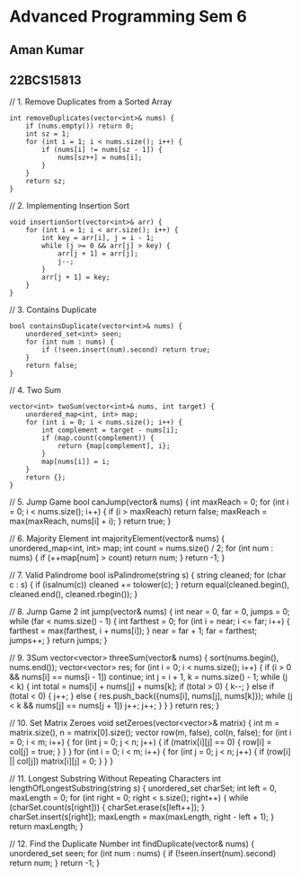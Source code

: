 # Advanced Programming Sem 6 

## Aman Kumar 
## 22BCS15813

// 1. Remove Duplicates from a Sorted Array
```
int removeDuplicates(vector<int>& nums) {
    if (nums.empty()) return 0;
    int sz = 1;
    for (int i = 1; i < nums.size(); i++) {
        if (nums[i] != nums[sz - 1]) {
            nums[sz++] = nums[i];
        }
    }
    return sz;
}
```
// 2. Implementing Insertion Sort
```
void insertionSort(vector<int>& arr) {
    for (int i = 1; i < arr.size(); i++) {
        int key = arr[i], j = i - 1;
        while (j >= 0 && arr[j] > key) {
            arr[j + 1] = arr[j];
            j--;
        }
        arr[j + 1] = key;
    }
}
```

// 3. Contains Duplicate
```
bool containsDuplicate(vector<int>& nums) {
    unordered_set<int> seen;
    for (int num : nums) {
        if (!seen.insert(num).second) return true;
    }
    return false;
}
```
// 4. Two Sum

```
vector<int> twoSum(vector<int>& nums, int target) {
    unordered_map<int, int> map;
    for (int i = 0; i < nums.size(); i++) {
        int complement = target - nums[i];
        if (map.count(complement)) {
            return {map[complement], i};
        }
        map[nums[i]] = i;
    }
    return {};
}
```
// 5. Jump Game
bool canJump(vector<int>& nums) {
    int maxReach = 0;
    for (int i = 0; i < nums.size(); i++) {
        if (i > maxReach) return false;
        maxReach = max(maxReach, nums[i] + i);
    }
    return true;
}

// 6. Majority Element
int majorityElement(vector<int>& nums) {
    unordered_map<int, int> map;
    int count = nums.size() / 2;
    for (int num : nums) {
        if (++map[num] > count) return num;
    }
    return -1;
}

// 7. Valid Palindrome
bool isPalindrome(string s) {
    string cleaned;
    for (char c : s) {
        if (isalnum(c)) cleaned += tolower(c);
    }
    return equal(cleaned.begin(), cleaned.end(), cleaned.rbegin());
}

// 8. Jump Game 2
int jump(vector<int>& nums) {
    int near = 0, far = 0, jumps = 0;
    while (far < nums.size() - 1) {
        int farthest = 0;
        for (int i = near; i <= far; i++) {
            farthest = max(farthest, i + nums[i]);
        }
        near = far + 1;
        far = farthest;
        jumps++;
    }
    return jumps;
}

// 9. 3Sum
vector<vector<int>> threeSum(vector<int>& nums) {
    sort(nums.begin(), nums.end());
    vector<vector<int>> res;
    for (int i = 0; i < nums.size(); i++) {
        if (i > 0 && nums[i] == nums[i - 1]) continue;
        int j = i + 1, k = nums.size() - 1;
        while (j < k) {
            int total = nums[i] + nums[j] + nums[k];
            if (total > 0) {
                k--;
            } else if (total < 0) {
                j++;
            } else {
                res.push_back({nums[i], nums[j], nums[k]});
                while (j < k && nums[j] == nums[j + 1]) j++;
                j++;
            }
        }
    }
    return res;
}

// 10. Set Matrix Zeroes
void setZeroes(vector<vector<int>>& matrix) {
    int m = matrix.size(), n = matrix[0].size();
    vector<bool> row(m, false), col(n, false);
    for (int i = 0; i < m; i++) {
        for (int j = 0; j < n; j++) {
            if (matrix[i][j] == 0) {
                row[i] = col[j] = true;
            }
        }
    }
    for (int i = 0; i < m; i++) {
        for (int j = 0; j < n; j++) {
            if (row[i] || col[j]) matrix[i][j] = 0;
        }
    }
}

// 11. Longest Substring Without Repeating Characters
int lengthOfLongestSubstring(string s) {
    unordered_set<char> charSet;
    int left = 0, maxLength = 0;
    for (int right = 0; right < s.size(); right++) {
        while (charSet.count(s[right])) {
            charSet.erase(s[left++]);
        }
        charSet.insert(s[right]);
        maxLength = max(maxLength, right - left + 1);
    }
    return maxLength;
}

// 12. Find the Duplicate Number
int findDuplicate(vector<int>& nums) {
    unordered_set<int> seen;
    for (int num : nums) {
        if (!seen.insert(num).second) return num;
    }
    return -1;
}
